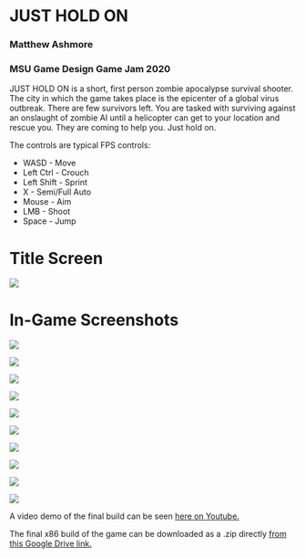 # JUST HOLD ON
### Matthew Ashmore

### MSU Game Design Game Jam 2020

JUST HOLD ON is a short, first person zombie apocalypse survival shooter. 
The city in which the game takes place is the epicenter of a global virus outbreak. There are few survivors left.
You are tasked with surviving against an onslaught of zombie AI until a helicopter can get to your location and rescue you.
They are coming to help you. Just hold on.

The controls are typical FPS controls:

- WASD - Move
- Left Ctrl - Crouch
- Left Shift - Sprint
- X - Semi/Full Auto
- Mouse - Aim
- LMB - Shoot
- Space - Jump

# Title Screen
![](https://raw.githubusercontent.com/CircuitDev192/GameJam2020/master/Screenshots/Title%20Screen.png)

# In-Game Screenshots
![](https://raw.githubusercontent.com/CircuitDev192/GameJam2020/master/Screenshots/JHO%20demo/vlcsnap-2020-03-05-21h11m26s633.png)

![](https://raw.githubusercontent.com/CircuitDev192/GameJam2020/master/Screenshots/JHO%20demo/vlcsnap-2020-03-05-21h12m06s100.png)

![](https://raw.githubusercontent.com/CircuitDev192/GameJam2020/master/Screenshots/JHO%20demo/vlcsnap-2020-03-05-21h12m27s962.png)

![](https://raw.githubusercontent.com/CircuitDev192/GameJam2020/master/Screenshots/JHO%20demo/vlcsnap-2020-03-05-21h12m38s210.png)

![](https://raw.githubusercontent.com/CircuitDev192/GameJam2020/master/Screenshots/JHO%20demo/vlcsnap-2020-03-05-21h12m49s432.png)

![](https://raw.githubusercontent.com/CircuitDev192/GameJam2020/master/Screenshots/JHO%20demo/vlcsnap-2020-03-05-21h13m21s597.png)

![](https://raw.githubusercontent.com/CircuitDev192/GameJam2020/master/Screenshots/JHO%20demo/vlcsnap-2020-03-05-21h13m43s513.png)

![](https://raw.githubusercontent.com/CircuitDev192/GameJam2020/master/Screenshots/JHO%20demo/vlcsnap-2020-03-05-21h13m54s924.png)

![](https://raw.githubusercontent.com/CircuitDev192/GameJam2020/master/Screenshots/JHO%20demo/vlcsnap-2020-03-05-21h14m03s621.png)

![](https://raw.githubusercontent.com/CircuitDev192/GameJam2020/master/Screenshots/JHO%20demo/vlcsnap-2020-03-05-21h14m19s460.png)

A video demo of the final build can be seen [here on Youtube.](https://youtu.be/KW5Y4CjZC6E "here on Youtube.")

The final x86 build of the game can be downloaded as a .zip directly [from this Google Drive link.](https://drive.google.com/file/d/1xLy746HhHjI9DZ_QgqK0USfV_QPwUHGg/view?usp=sharing "from this Google Drive link.")
